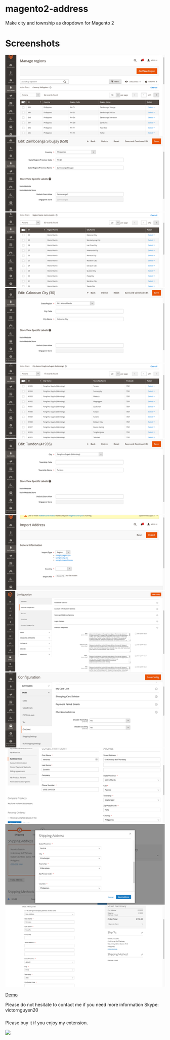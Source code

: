 # magento2-address
Make city and township as dropdown for Magento 2

# Screenshots

![1](screenshots/1.png)
![2](screenshots/2.png)
![3](screenshots/3.png)
![4](screenshots/4.png)
![5](screenshots/5.png)
![6](screenshots/6.png)
![7](screenshots/7.png)
![8](screenshots/8.png)
![9](screenshots/9.png)
![10](screenshots/10.png)
![11](screenshots/11.png)
![12](screenshots/12.png)

[Demo](http://demo.ebscommerce.asia/)

Please do not hesitate to contact me if you need more information
Skype: victornguyen20

###
Please buy it if you enjoy my extension.

[![](https://www.paypalobjects.com/webstatic/en_AU/i/buttons/btn_paywith_primary_l.png)](https://www.paypal.com/cgi-bin/webscr?cmd=_s-xclick&hosted_button_id=AF2KTXHJSYRSA)
